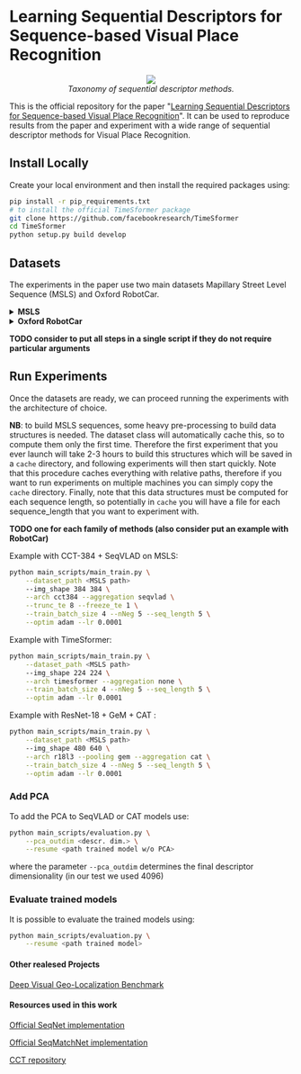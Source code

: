 
# Learning Sequential Descriptors for Sequence-based Visual Place Recognition

<p align="center">
  <img src="./assets/fams.png">
    <br/><em>Taxonomy of sequential descriptor methods.</em>
</p>

This is the official repository for the paper "[Learning Sequential Descriptors for Sequence-based Visual Place Recognition](https://arxiv.org/abs/2207.03868)".
It can be used to reproduce results from the paper and experiment with a wide range of sequential descriptor methods for Visual Place Recognition. 



## Install Locally
Create your local environment and then install the required packages using:
``` bash
pip install -r pip_requirements.txt
# to install the official TimeSformer package
git clone https://github.com/facebookresearch/TimeSformer
cd TimeSformer  
python setup.py build develop
```
## Datasets
The experiments in the paper use two main datasets Mapillary Street Level Sequence (MSLS) and Oxford RobotCar.
<details>
  <summary><b>MSLS</b></summary></br>
Download the dataset from <a href="https://github.com/mapillary/mapillary_sls">here</a> and then reformat the file using:

``` bash
python main_scripts/msls/1_reformat_mapillary.py  original_MSLS/folder/path destination/folder/path
python main_scripts/msls/2_reformat_testset_msls.py  reformatted/MSLS/path
```

</details>

<details>
  <summary><b>Oxford RobotCar</b></summary></br>
In our experiments, we used the following laps of Oxford RobotCar as train/validation/test sets:

*  Train set: 
	* queries:   lap 2014-12-17-18-18-43 (winter night, rain);
	* database: lap  2014-12-16-09-14-09 (winter day, sun);
*  Validation set:
	* queries:  lap 2015-02-03-08-45-10 (winter day, snow);
	* database: lap 2015-11-13-10-28-08 (fall day, overcast).
*  Test set :
	* queries: lap  2014-12-16-18-44-24 (winter night); 
	* database: lap 2014-11-18-13-20-12 (fall day).

We provide the 2 pre-processed versions that we used in our experiments:
* Fixed-Space sampling, keeping one frame every 2 meters: [link](https://drive.google.com/file/d/17QGrkRN9tZ88eLld4ptY6hMZOEhkvjoS/view?usp=sharing)
* Fixed-Time sampling, keeping one frame every 3.6 seconds: [link](https://drive.google.com/file/d/1QlfV7fliuTl9AvHeuyjMLr4kV6BAJOfn/view?usp=sharing)

The first one is more consistent with the MSLS setup. For the second one, the choice of the 3.6 seconds threshold was made to keep a comparable number of images with the first version.

Alternatively, you can download the full,raw version of the dataset from the official website it and preprocess the dataset use the following commands:

``` bash 
python main_scripts/robotcar/1_downloader.py
python main_scripts/robotcar/2_untar.py
python main_scripts/robotcar/3_dataset_builder_all.py
python main_scripts/robotcar/4_reduce_density.py
python main_scripts/robotcar/5_format_tree.py
```
</details>

**TODO consider to put all steps in a single script if they do not require particular arguments** 

## Run Experiments
Once the datasets are ready, we can proceed running the experiments with the architecture of choice.

**NB**: to build MSLS sequences, some heavy pre-processing to build data structures is needed. The dataset class will automatically cache this,
so to compute them only the first time. Therefore the first experiment that you ever launch will take 2-3 hours to build this structures which will
be saved in a `cache` directory, and following experiments will then start quickly. Note that this procedure caches everything with relative paths,
therefore if you want to run experiments on multiple machines you can simply copy the `cache` directory.
Finally, note that this data structures must be computed for each sequence length, so potentially in `cache` you will have a file for each sequence_length
that you want to experiment with.

**TODO one for each family of methods (also consider put an example with RobotCar)**

Example with CCT-384 + SeqVLAD on MSLS:
``` bash 
python main_scripts/main_train.py \
	--dataset_path <MSLS path>
	--img_shape 384 384 \
	--arch cct384 --aggregation seqvlad \
	--trunc_te 8 --freeze_te 1 \
	--train_batch_size 4 --nNeg 5 --seq_length 5 \
	--optim adam --lr 0.0001
```

Example with TimeSformer:
``` bash 
python main_scripts/main_train.py \
	--dataset_path <MSLS path>
	--img_shape 224 224 \
	--arch timesformer --aggregation none \
	--train_batch_size 4 --nNeg 5 --seq_length 5 \
	--optim adam --lr 0.0001
```

Example with ResNet-18 + GeM + CAT :
``` bash
python main_scripts/main_train.py \
	--dataset_path <MSLS path>
	--img_shape 480 640 \
	--arch r18l3 --pooling gem --aggregation cat \
	--train_batch_size 4 --nNeg 5 --seq_length 5 \
	--optim adam --lr 0.0001
```

### Add PCA
To add the PCA to SeqVLAD or CAT models use:
 
``` bash 
python main_scripts/evaluation.py \
	--pca_outdim <descr. dim.> \
	--resume <path trained model w/o PCA> 
```
where the parameter `--pca_outdim` determines the final descriptor dimensionality (in our test we used 4096)

### Evaluate trained models 
It is possible to evaluate the trained models using:
``` bash 
python main_scripts/evaluation.py \
	--resume <path trained model>
```

 
#### Other realesed Projects

[Deep Visual Geo-Localization Benchmark](https://github.com/gmberton/benchmarking_vg)

#### Resources used in this work
[Official SeqNet implementation](https://github.com/oravus/seqNet)

[Official SeqMatchNet implementation](https://github.com/oravus/SeqMatchNet)

[CCT repository](https://github.com/SHI-Labs/Compact-Transformers)
